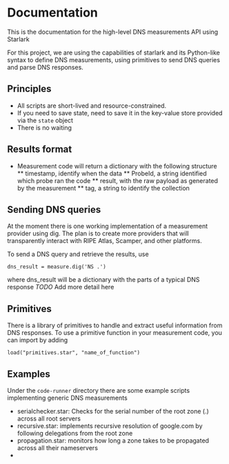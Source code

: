 # Documentation

This is the documentation for the high-level DNS measurements API using Starlark

For this project, we are using the capabilities of starlark and its Python-like syntax to define DNS measurements, using primitives to send DNS queries and parse DNS responses.

## Principles
* All scripts are short-lived and resource-constrained.
* If you need to save state, need to save it in the key-value store provided via the `state` object
* There is no waiting

## Results format
* Measurement code will return a dictionary with the following structure
** timestamp, identify when the data 
** ProbeId, a string identified which probe ran the code
** result, with the raw payload as generated by the measurement
** tag, a string to identify the collection

## Sending DNS queries
At the moment there is one working implementation of a measurement provider using dig. The plan is to create more providers that will transparently interact with RIPE Atlas, Scamper, and other platforms.

To send a DNS query and retrieve the results, use
```
dns_result = measure.dig('NS .')
```

where dns_result will be a dictionary with the parts of a typical DNS response
*TODO* Add more detail here

## Primitives

There is a library of primitives to handle and extract useful information from DNS responses. To use a primitive function in your measurement code, you can import by adding

```
load("primitives.star", "name_of_function")
```

## Examples

Under the `code-runner` directory there are some example scripts implementing generic DNS measurements

* serialchecker.star: Checks for the serial number of the root zone (.) across all root servers
* recursive.star: implements recursive resolution of google.com by following delegations from the root zone
* propagation.star: monitors how long a zone takes to be propagated across all their nameservers
*  
